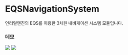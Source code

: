 # EQSNavigationSystem

언리얼엔진의 EQS를 이용한 3차원 내비게이션 시스템 모듈입니다.

### 데모
<img src="https://github.com/ludensor/EQSNavigationSystem/assets/76856672/aae7c774-6d95-493f-87a6-308d64c69c47.png"/>
<img src="https://github.com/ludensor/EQSNavigationSystem/assets/76856672/c9c0feb5-d948-464e-9e97-42f612014841.png"/>
